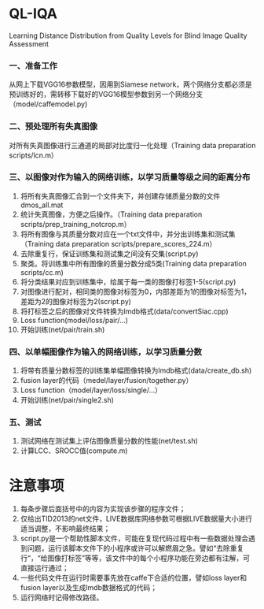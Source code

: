<!--
 * @Author: gaorui
 * @email: 15735170462@163.com
 * @Date: 2020-12-09 18:00:38
 * @LastEditTime: 2020-12-09 18:55:18
 * @Description: 
-->
# QL-IQA
Learning Distance Distribution from Quality Levels for Blind Image Quality Assessment
### 一、准备工作
从网上下载VGG16参数模型，因用到Siamese network，两个网络分支都必须是预训练好的，需转移下载好的VGG16模型参数到另一个网络分支（model/caffemodel.py)

### 二、预处理所有失真图像
对所有失真图像进行三通道的局部对比度归一化处理（Training data preparation scripts/lcn.m）

### 三、以图像对作为输入的网络训练，以学习质量等级之间的距离分布
1. 将所有失真图像汇合到一个文件夹下，并创建存储质量分数的文件dmos_all.mat
2. 统计失真图像，方便之后操作。（Training data preparation scripts/prep_training_notcrop.m）
3. 将所有图像与其质量分数对应在一个txt文件中，并分出训练集和测试集（Training data preparation scripts/prepare_scores_224.m）
4. 去除重复行，保证训练集和测试集之间没有交集(script.py)
5. 聚类。将训练集中所有图像的质量分数分成5类(Training data preparation scripts/cc.m)
6. 将分类结果对应到训练集中，给属于每一类的图像打标签1-5(script.py)
7. 对图像进行配对，相同类的图像对标签为0，内部差距为1的图像对标签为1，差距为2的图像对标签为2(script.py)
8. 将打标签之后的图像对文件转换为lmdb格式(data/convertSiac.cpp)
9. Loss function(model/loss/pair/...)
10. 开始训练(net/pair/train.sh)

### 四、以单幅图像作为输入的网络训练，以学习质量分数
1. 将带有质量分数标签的训练集单幅图像转换为lmdb格式(data/create_db.sh)
2. fusion layer的代码（medel/layer/fusion/together.py）
3. Loss function（model/layer/loss/single/...）
4. 开始训练(net/pair/single2.sh)

### 五、测试
1. 测试网络在测试集上评估图像质量分数的性能(net/test.sh)
2. 计算LCC、SROCC值(compute.m)

# 注意事项
1. 每条步骤后面括号中的内容为实现该步骤的程序文件；
2. 仅给出TID2013的net文件，LIVE数据库网络参数可根据LIVE数据量大小进行适当调整，不影响最终结果；
3. script.py是一个帮助性脚本文件，可能在复现代码过程中有一些数据处理会遇到问题，运行该脚本文件下的小程序或许可以解燃眉之急。譬如“去除重复行“，“给图像打标签”等等，该文件中的每个小程序功能在旁边都有注解，可直接运行通过；
4. 一些代码文件在运行时需要事先放在caffe下合适的位置，譬如loss layer和fusion layer以及生成lmdb数据格式的代码；
5. 运行网络时记得修改路径。
